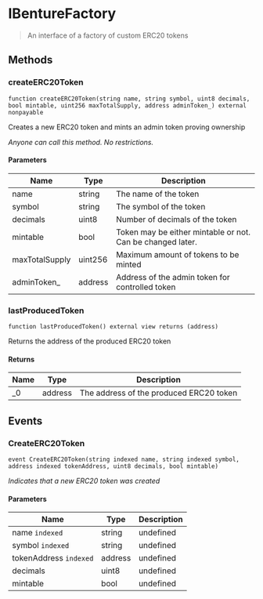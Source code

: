# IBentureFactory

> An interface of a factory of custom ERC20 tokens

## Methods

### createERC20Token

```solidity
function createERC20Token(string name, string symbol, uint8 decimals, bool mintable, uint256 maxTotalSupply, address adminToken_) external nonpayable
```

Creates a new ERC20 token and mints an admin token proving ownership

_Anyone can call this method. No restrictions._

#### Parameters

| Name           | Type    | Description                                                |
| -------------- | ------- | ---------------------------------------------------------- |
| name           | string  | The name of the token                                      |
| symbol         | string  | The symbol of the token                                    |
| decimals       | uint8   | Number of decimals of the token                            |
| mintable       | bool    | Token may be either mintable or not. Can be changed later. |
| maxTotalSupply | uint256 | Maximum amount of tokens to be minted                      |
| adminToken\_   | address | Address of the admin token for controlled token            |

### lastProducedToken

```solidity
function lastProducedToken() external view returns (address)
```

Returns the address of the produced ERC20 token

#### Returns

| Name | Type    | Description                             |
| ---- | ------- | --------------------------------------- |
| \_0  | address | The address of the produced ERC20 token |

## Events

### CreateERC20Token

```solidity
event CreateERC20Token(string indexed name, string indexed symbol, address indexed tokenAddress, uint8 decimals, bool mintable)
```

_Indicates that a new ERC20 token was created_

#### Parameters

| Name                   | Type    | Description |
| ---------------------- | ------- | ----------- |
| name `indexed`         | string  | undefined   |
| symbol `indexed`       | string  | undefined   |
| tokenAddress `indexed` | address | undefined   |
| decimals               | uint8   | undefined   |
| mintable               | bool    | undefined   |
